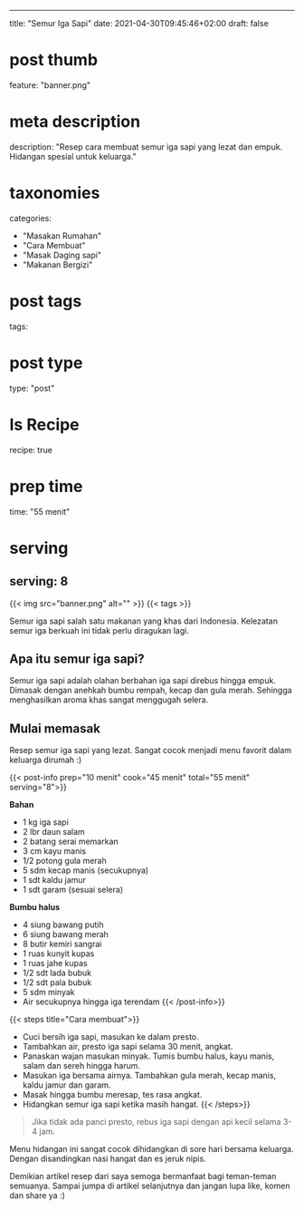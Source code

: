 
---
title: "Semur Iga Sapi"
date: 2021-04-30T09:45:46+02:00
draft: false

# post thumb
feature: "banner.png"

# meta description
description: "Resep cara membuat semur iga sapi yang lezat dan empuk. Hidangan spesial untuk keluarga."

# taxonomies
categories:
  - "Masakan Rumahan"
  - "Cara Membuat"
  - "Masak Daging sapi"
  - "Makanan Bergizi"

# post tags
tags:

# post type
type: "post"

# Is Recipe
recipe: true

# prep time
time: "55 menit"

# serving
serving: 8
---

{{< img src="banner.png" alt="" >}}
{{< tags >}}

Semur iga sapi salah satu makanan yang khas dari Indonesia. Kelezatan semur iga berkuah ini tidak perlu diragukan lagi.

## Apa itu semur iga sapi?

Semur iga sapi adalah olahan berbahan iga sapi direbus hingga empuk. Dimasak dengan anehkah bumbu rempah, kecap dan gula merah. Sehingga menghasilkan aroma khas sangat menggugah selera.

## Mulai memasak

Resep semur iga sapi yang lezat. Sangat cocok menjadi menu favorit dalam keluarga dirumah :)

{{< post-info prep="10 menit" cook="45 menit" total="55 menit" serving="8">}}

__Bahan__

-   1 kg iga sapi
-   2 lbr daun salam
-   2 batang serai memarkan
-   3 cm kayu manis
-   1/2 potong gula merah
-   5 sdm kecap manis (secukupnya)
-   1 sdt kaldu jamur
-   1 sdt garam (sesuai selera)

__Bumbu halus__

-   4 siung bawang putih
-   6 siung bawang merah
-   8 butir kemiri sangrai
-   1 ruas kunyit kupas
-   1 ruas jahe kupas
-   1/2 sdt lada bubuk
-   1/2 sdt pala bubuk
-   5 sdm minyak
-   Air secukupnya hingga iga terendam
{{< /post-info>}}

{{< steps title="Cara membuat">}}
-   Cuci bersih iga sapi, masukan ke dalam presto.
-   Tambahkan air, presto iga sapi selama 30 menit, angkat.
-   Panaskan wajan masukan minyak. Tumis bumbu halus, kayu manis, salam dan sereh hingga harum.
-   Masukan iga bersama airnya. Tambahkan gula merah, kecap manis, kaldu jamur dan garam.
-   Masak hingga bumbu meresap, tes rasa angkat.
-   Hidangkan semur iga sapi ketika masih hangat.
{{< /steps>}}

> Jika tidak ada panci presto, rebus iga sapi dengan api kecil selama 3-4 jam.

Menu hidangan ini sangat cocok dihidangkan di sore hari bersama keluarga. Dengan disandingkan nasi hangat dan es jeruk nipis.

Demikian artikel resep dari saya semoga bermanfaat bagi teman-teman semuanya. Sampai jumpa di artikel selanjutnya dan jangan lupa like, komen dan share ya :)
